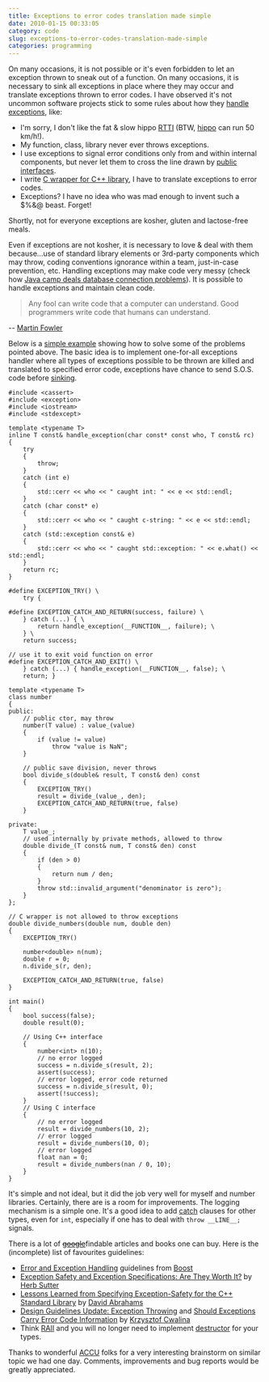 ```yaml
---
title: Exceptions to error codes translation made simple
date: 2010-01-15 00:33:05
category: code
slug: exceptions-to-error-codes-translation-made-simple
categories: programming
---
```


On many occasions, it is not possible or it's even forbidden to let an exception thrown to sneak out of a function. On many occasions, it is necessary to sink all exceptions in place where they may occur and translate exceptions thrown to error codes. I have observed it's not uncommon software projects stick to some rules about how they [handle exceptions](http://en.wikipedia.org/wiki/Exception_handling), like:

* I'm sorry, I don't like the fat & slow hippo [RTTI](http://en.wikipedia.org/wiki/Run-time_type_information) (BTW, [hippo](http://en.wikipedia.org/wiki/Hippopotamus) can run 50 km/h!).
* My function, class, library never ever throws exceptions.
* I use exceptions to signal error conditions only from and within internal components, but never let them to cross the line drawn by [public interfaces](http://en.wikipedia.org/wiki/Public_interface).
* I write [C wrapper for C++ library](http://www.epsilon-delta.net/articles/vc6_stl.html#c-wrapper-for-c-classes-one-way-to-do-it), I have to translate exceptions to error codes.
* Exceptions? I have no idea who was mad enough to invent such a $%&@ beast. Forget!


Shortly, not for everyone exceptions are kosher, gluten and lactose-free meals.


Even if exceptions are not kosher, it is necessary to love & deal with them because...use of standard library elements or 3rd-party components which may throw, coding conventions ignorance within a team, just-in-case prevention, etc. Handling exceptions may make code very messy (check how [Java camp deals database connection problems](http://accu.org/index.php/journals/1563)). It is possible to handle exceptions and maintain clean code.


> Any fool can write code that a computer can understand. Good programmers write code that humans can understand.

-- [Martin Fowler](http://www.refactoring.com/)


Below is a [simple example](http://codepad.org/XYZwZGWO) showing how to solve some of the problems pointed above. The basic idea is to implement one-for-all exceptions handler where all types of exceptions possible to be thrown are killed and translated to specified error code, exceptions have chance to send S.O.S. code before [sinking](http://www.youtube.com/watch?v=yR0lWICH3rY).

```
#include <cassert>
#include <exception>
#include <iostream>
#include <stdexcept>

template <typename T>
inline T const& handle_exception(char const* const who, T const& rc)
{
    try
    {
        throw;
    }
    catch (int e)
    {
        std::cerr << who << " caught int: " << e << std::endl;
    }
    catch (char const* e)
    {
        std::cerr << who << " caught c-string: " << e << std::endl;
    }
    catch (std::exception const& e)
    {
        std::cerr << who << " caught std::exception: " << e.what() << std::endl;
    }
    return rc;
}

#define EXCEPTION_TRY() \
    try {

#define EXCEPTION_CATCH_AND_RETURN(success, failure) \
    } catch (...) { \
        return handle_exception(__FUNCTION__, failure); \
    } \
    return success;

// use it to exit void function on error
#define EXCEPTION_CATCH_AND_EXIT() \
    } catch (...) { handle_exception(__FUNCTION__, false); \
    return; }

template <typename T>
class number
{
public:
    // public ctor, may throw
    number(T value) : value_(value)
    {
        if (value != value)
            throw "value is NaN";
    }

    // public save division, never throws
    bool divide_s(double& result, T const& den) const
    {
        EXCEPTION_TRY()
        result = divide_(value_, den);
        EXCEPTION_CATCH_AND_RETURN(true, false)
    }

private:
    T value_;
    // used internally by private methods, allowed to throw
    double divide_(T const& num, T const& den) const
    {
        if (den > 0)
        {
            return num / den;
        }
        throw std::invalid_argument("denominator is zero");
    }
};

// C wrapper is not allowed to throw exceptions
double divide_numbers(double num, double den)
{
    EXCEPTION_TRY()

    number<double> n(num);
    double r = 0;
    n.divide_s(r, den);

    EXCEPTION_CATCH_AND_RETURN(true, false)
}

int main()
{
    bool success(false);
    double result(0);

    // Using C++ interface
    {
        number<int> n(10);
        // no error logged
        success = n.divide_s(result, 2);
        assert(success);
        // error logged, error code returned
        success = n.divide_s(result, 0);
        assert(!success);
    }
    // Using C interface
    {
        // no error logged
        result = divide_numbers(10, 2);
        // error logged
        result = divide_numbers(10, 0);
        // error logged
        float nan = 0;
        result = divide_numbers(nan / 0, 10);
    }
}
```
    

It's simple and not ideal, but it did the job very well for myself and number libraries. Certainly, there are is a room for improvements. The logging mechanism is a simple one. It's a good idea to add [catch](http://en.wikipedia.org/wiki/Exception_handling_syntax) clauses for other types, even for `int`, especially if one has to deal with `throw __LINE__;` signals.


There is a lot of [<del>google</del>](http://eu.techcrunch.com/2009/11/24/google-analytics-illegal-germany/)findable articles and books one can buy. Here is the (incomplete) list of favourites guidelines:

* [Error and Exception Handling](http://www.boost.org/community/error_handling.html) guidelines from [Boost](http://boost.org)
* [Exception Safety and Exception Specifications: Are They Worth It?](http://www.gotw.ca/gotw/082.htm) by [Herb Sutter](http://herbsutter.wordpress.com/)
* [Lessons Learned from Specifying Exception-Safety for the C++ Standard Library](http://www.boost.org/community/exception_safety.html) by [David Abrahams](http://en.wikipedia.org/wiki/David_Abrahams_%28computer_programmer%29)
* [Design Guidelines Update: Exception Throwing](http://blogs.msdn.com/kcwalina/archive/2005/03/16/396787.aspx) and [Should Exceptions Carry Error Code Information](http://blogs.msdn.com/kcwalina/archive/2005/05/27/422681.aspx) by [Krzysztof Cwalina](http://blogs.msdn.com/kcwalina/default.aspx)
* Think [RAII](http://en.wikipedia.org/wiki/Resource_Acquisition_Is_Initialization) and you will no longer need to implement [destructor](http://en.wikipedia.org/wiki/Destructor) for your types.


Thanks to wonderful [ACCU](http://accu.org) folks for a very interesting brainstorm on similar topic we had one day. Comments,  improvements and bug reports would be greatly appreciated.
